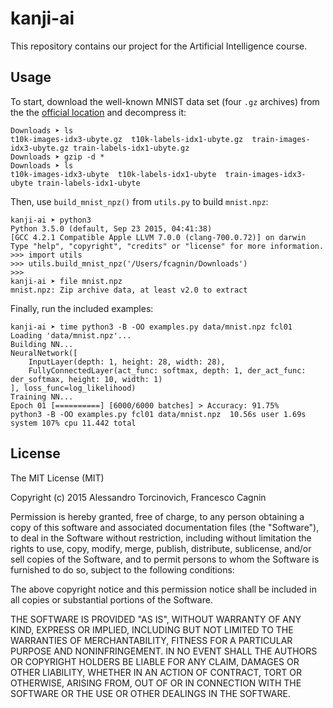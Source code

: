 # kanji-ai
This repository contains our project for the Artificial Intelligence course.

## Usage
To start, download the well-known MNIST data set (four `.gz` archives) from the the [official location](http://yann.lecun.com/exdb/mnist/) and decompress it:
```
Downloads ➤ ls
t10k-images-idx3-ubyte.gz  t10k-labels-idx1-ubyte.gz  train-images-idx3-ubyte.gz train-labels-idx1-ubyte.gz
Downloads ➤ gzip -d *
Downloads ➤ ls
t10k-images-idx3-ubyte  t10k-labels-idx1-ubyte  train-images-idx3-ubyte train-labels-idx1-ubyte
```
Then, use `build_mnist_npz()` from `utils.py` to build `mnist.npz`:
```
kanji-ai ➤ python3
Python 3.5.0 (default, Sep 23 2015, 04:41:38)
[GCC 4.2.1 Compatible Apple LLVM 7.0.0 (clang-700.0.72)] on darwin
Type "help", "copyright", "credits" or "license" for more information.
>>> import utils
>>> utils.build_mnist_npz('/Users/fcagnin/Downloads')
>>>
kanji-ai ➤ file mnist.npz
mnist.npz: Zip archive data, at least v2.0 to extract
```

Finally, run the included examples:
```
kanji-ai ➤ time python3 -B -OO examples.py data/mnist.npz fcl01
Loading 'data/mnist.npz'...
Building NN...
NeuralNetwork([
    InputLayer(depth: 1, height: 28, width: 28),
    FullyConnectedLayer(act_func: softmax, depth: 1, der_act_func: der_softmax, height: 10, width: 1)
], loss_func=log_likelihood)
Training NN...
Epoch 01 [==========] [6000/6000 batches] > Accuracy: 91.75%
python3 -B -OO examples.py fcl01 data/mnist.npz  10.56s user 1.69s system 107% cpu 11.442 total
```

## License
The MIT License (MIT)

Copyright (c) 2015 Alessandro Torcinovich, Francesco Cagnin

Permission is hereby granted, free of charge, to any person obtaining a copy
of this software and associated documentation files (the "Software"), to deal
in the Software without restriction, including without limitation the rights
to use, copy, modify, merge, publish, distribute, sublicense, and/or sell
copies of the Software, and to permit persons to whom the Software is
furnished to do so, subject to the following conditions:

The above copyright notice and this permission notice shall be included in all
copies or substantial portions of the Software.

THE SOFTWARE IS PROVIDED "AS IS", WITHOUT WARRANTY OF ANY KIND, EXPRESS OR
IMPLIED, INCLUDING BUT NOT LIMITED TO THE WARRANTIES OF MERCHANTABILITY,
FITNESS FOR A PARTICULAR PURPOSE AND NONINFRINGEMENT. IN NO EVENT SHALL THE
AUTHORS OR COPYRIGHT HOLDERS BE LIABLE FOR ANY CLAIM, DAMAGES OR OTHER
LIABILITY, WHETHER IN AN ACTION OF CONTRACT, TORT OR OTHERWISE, ARISING FROM,
OUT OF OR IN CONNECTION WITH THE SOFTWARE OR THE USE OR OTHER DEALINGS IN THE
SOFTWARE.
